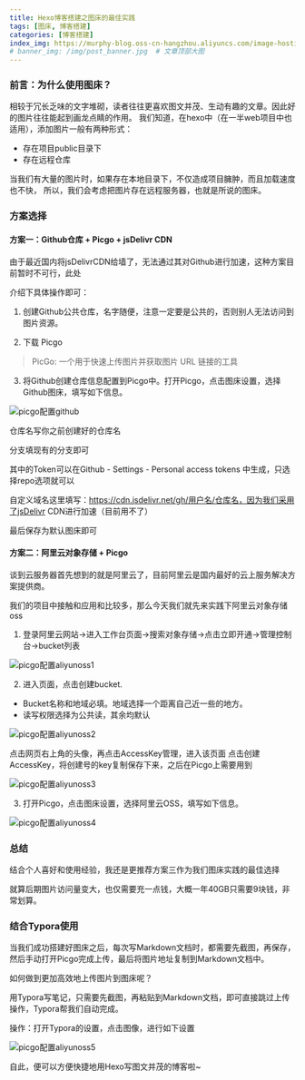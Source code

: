 ```yaml
---
title: Hexo博客搭建之图床的最佳实践
tags: [图床, 博客搭建]
categories: [博客搭建]
index_img: https://murphy-blog.oss-cn-hangzhou.aliyuncs.com/image-hosting.png   # 封面图
# banner_img: /img/post_banner.jpg  # 文章顶部大图
---
```


### 前言：为什么使用图床？

相较于冗长乏味的文字堆砌，读者往往更喜欢图文并茂、生动有趣的文章。因此好的图片往往能起到画龙点睛的作用。
我们知道，在hexo中（在一半web项目中也适用），添加图片一般有两种形式：

- 存在项目public目录下
- 存在远程仓库

当我们有大量的图片时，如果存在本地目录下，不仅造成项目臃肿，而且加载速度也不快，
所以，我们会考虑把图片存在远程服务器，也就是所说的图床。

### 方案选择

#### 方案一：Github仓库 + Picgo + jsDelivr CDN

由于最近国内将jsDelivrCDN给墙了，无法通过其对Github进行加速，这种方案目前暂时不可行，此处

介绍下具体操作即可：

1. 创建Github公共仓库，名字随便，注意一定要是公共的，否则别人无法访问到图片资源。

2. 下载 Picgo

> PicGo: 一个用于快速上传图片并获取图片 URL 链接的工具

3. 将Github创建仓库信息配置到Picgo中。打开Picgo，点击图床设置，选择Github图床，填写如下信息。

![picgo配置github](https://murphy-blog.oss-cn-hangzhou.aliyuncs.com/image-hosting1.png)

仓库名写你之前创建好的仓库名

分支填现有的分支即可

其中的Token可以在Github - Settings - Personal access tokens 中生成，只选择repo选项就可以

自定义域名这里填写：<https://cdn.jsdelivr.net/gh/用户名/仓库名，因为我们采用了jsDelivr> CDN进行加速（目前用不了）

最后保存为默认图床即可

#### 方案二：阿里云对象存储 + Picgo

谈到云服务器首先想到的就是阿里云了，目前阿里云是国内最好的云上服务解决方案提供商。

我们的项目中接触和应用和比较多，那么今天我们就先来实践下阿里云对象存储oss

1. 登录阿里云网站->进入工作台页面->搜索对象存储->点击立即开通->管理控制台->bucket列表

![picgo配置aliyunoss1](https://murphy-blog.oss-cn-hangzhou.aliyuncs.com/image-hosting2.png)

2. 进入页面，点击创建bucket.

- Bucket名称和地域必填。地域选择一个距离自己近一些的地方。
- 读写权限选择为公共读，其余均默认

![picgo配置aliyunoss2](https://murphy-blog.oss-cn-hangzhou.aliyuncs.com/image-hosting3.png)

点击网页右上角的头像，再点击AccessKey管理，进入该页面
点击创建AccessKey，将创建号的key复制保存下来，之后在Picgo上需要用到

![picgo配置aliyunoss3](https://murphy-blog.oss-cn-hangzhou.aliyuncs.com/image-hosting4.png)

3. 打开Picgo，点击图床设置，选择阿里云OSS，填写如下信息。

![picgo配置aliyunoss4](https://murphy-blog.oss-cn-hangzhou.aliyuncs.com/image-hosting5.png)

### 总结

结合个人喜好和使用经验，我还是更推荐方案三作为我们图床实践的最佳选择

就算后期图片访问量变大，也仅需要充一点钱，大概一年40GB只需要9块钱，非常划算。

### 结合Typora使用

当我们成功搭建好图床之后，每次写Markdown文档时，都需要先截图，再保存，然后手动打开Picgo完成上传，最后将图片地址复制到Markdown文档中。

如何做到更加高效地上传图片到图床呢？

用Typora写笔记，只需要先截图，再粘贴到Markdown文档，即可直接跳过上传操作，Typora帮我们自动完成。

操作：打开Typora的设置，点击图像，进行如下设置

![picgo配置aliyunoss5](https://murphy-blog.oss-cn-hangzhou.aliyuncs.com/image-hosting6.png)

自此，便可以方便快捷地用Hexo写图文并茂的博客啦~
